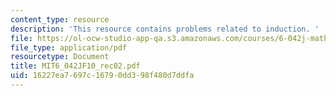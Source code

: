 ```yaml
---
content_type: resource
description: 'This resource contains problems related to induction. '
file: https://ol-ocw-studio-app-qa.s3.amazonaws.com/courses/6-042j-mathematics-for-computer-science-fall-2010/16227ea7697c16790dd398f480d7ddfa_MIT6_042JF10_rec02.pdf
file_type: application/pdf
resourcetype: Document
title: MIT6_042JF10_rec02.pdf
uid: 16227ea7-697c-1679-0dd3-98f480d7ddfa
---
```

